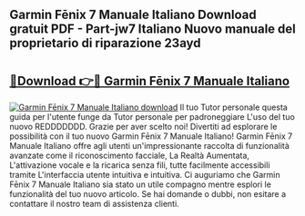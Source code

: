 ## Garmin Fēnix 7 Manuale Italiano Download gratuit PDF - Part-jw7 Italiano Nuovo manuale del proprietario di riparazione 23ayd

# <h2><a href="http://dfa5ys.blite.top/?on=Garmin+F%c4%93nix+7+Manuale+Italiano">🔗Download 👉🔴 Garmin Fēnix 7 Manuale Italiano</a></h2>

[![Garmin Fēnix 7 Manuale Italiano download](https://i.imgur.com/lujVjoI.png)](http://dfa5ys.blite.top/?on=Garmin+F%c4%93nix+7+Manuale+Italiano)
Il tuo Tutor personale questa guida per l'utente funge da Tutor personale per padroneggiare L'uso del tuo nuovo REDDDDDDD. Grazie per aver scelto noi! Divertiti ad esplorare le possibilità con il tuo nuovo Garmin Fēnix 7 Manuale Italiano! Garmin Fēnix 7 Manuale Italiano offre agli utenti un'impressionante raccolta di funzionalità avanzate come il riconoscimento facciale, La Realtà Aumentata, L'attivazione vocale e la ricarica senza fili, tutte facilmente accessibili tramite L'interfaccia utente intuitiva e intuitiva. Ci auguriamo che Garmin Fēnix 7 Manuale Italiano sia stato un utile compagno mentre esplori le funzionalità del tuo nuovo articolo. Se hai domande o dubbi, non esitare a contattare il nostro team di assistenza clienti.
